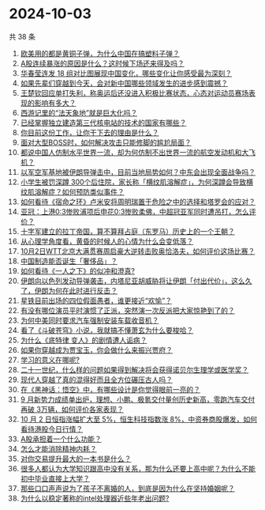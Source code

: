 # 2024-10-03

共 38 条

<!-- BEGIN ZHIHUQUESTIONS -->
<!-- 最后更新时间 Thu Oct 03 2024 02:10:04 GMT+0800 (China Standard Time) -->
1. [欧美用的都是黄铜子弹，为什么中国在搞塑料子弹？](https://www.zhihu.com/question/683866403)
1. [A股连续暴涨的原因是什么？这时候下场还来得及吗？](https://www.zhihu.com/question/699241081)
1. [华春莹连发 18 组对比图展现中国变化，哪些变化让你感受最为深刻？](https://www.zhihu.com/question/715412084)
1. [如果先辈们穿越到今天，会对新中国哪些领域发生的进步感到震撼？](https://www.zhihu.com/question/667514631)
1. [王楚钦回应单打失利，称奥运后还没进入积极比赛状态，心态对运动员赛场表现的影响有多大？](https://www.zhihu.com/question/720881726)
1. [西游记里的“法天象地”就是巨大化吗？](https://www.zhihu.com/question/57553208)
1. [已经掌握独立建造第三代核电站的技术的国家有哪些？](https://www.zhihu.com/question/19700567)
1. [你目前这份工作，让你干下去的理由是什么？](https://www.zhihu.com/question/688787991)
1. [面对大型BOSS时，如何解决攻击只能修脚的尴尬局面？](https://www.zhihu.com/question/666689409)
1. [都说中国人仿制水平世界一流，却为何仿制不出世界一流的航空发动机和大飞机？](https://www.zhihu.com/question/20615617)
1. [以军空军基地被伊朗导弹击中，目前当地局势如何？中东会出现全面战争吗？](https://www.zhihu.com/question/720953655)
1. [小学生被罚深蹲 300个后住院，家长称「横纹肌溶解症」，为何深蹲会导致横纹肌溶解症？如何预防类似事件？](https://www.zhihu.com/question/684464045)
1. [如何看待《宿命之环》卢米安将周明瑞置于危险之中的选择和塔罗会的应对？](https://www.zhihu.com/question/707427077)
1. [亚冠：上港0:3惨败浦项后申花0:3惨败柔佛，中超冠亚军同时遭吊打，怎么评价？](https://www.zhihu.com/question/711504408)
1. [十字军建立的拉丁帝国，算不算拜占庭（东罗马）历史上的一个王朝？](https://www.zhihu.com/question/278011668)
1. [从心理学角度看，黄昏的时候人的心情为什么会变低落？](https://www.zhihu.com/question/668118334)
1. [10月2日WTT北京大满贯赛周启豪大逆转击败奥恰洛夫，如何评价这场比赛？](https://www.zhihu.com/question/720657233)
1. [中国制造能否诞生「奢侈品」？](https://www.zhihu.com/question/19825959)
1. [如何看待《一人之下》的似冲和澄真?](https://www.zhihu.com/question/648615447)
1. [伊朗向以色列发动导弹袭击，内塔尼亚胡威胁将让伊朗「付出代价」，这么久了，伊朗为何在此时进行反击？](https://www.zhihu.com/question/715998766)
1. [星铁目前出场的四位假面愚者，谁更接近“欢愉”？](https://www.zhihu.com/question/654369851)
1. [有没有哪位演员平时演惯了正派，突然演一次反派把大家惊艳到了的？](https://www.zhihu.com/question/665540972)
1. [为何中美同时要求汽车强制安装车载收音机？](https://www.zhihu.com/question/684988344)
1. [看了《斗破苍穹》小说，我就搞不懂萧玄为什么要梭哈？](https://www.zhihu.com/question/639893743)
1. [为什么《底特律 变人》的剧情遭人诟病？](https://www.zhihu.com/question/317365784)
1. [如果你穿越成为贾宝玉，你会做什么来振兴贾府？](https://www.zhihu.com/question/398693305)
1. [学习的意义在哪呢?](https://www.zhihu.com/question/711302747)
1. [二十一世纪，什么样的问题如果得到解决将会获得诺贝尔生理学或医学奖？](https://www.zhihu.com/question/700869904)
1. [现代人穿越了真的混得好而且全方位碾压古人吗？](https://www.zhihu.com/question/584744336)
1. [在《黑神话：悟空》中，有哪些设计是你觉得眼前一亮的？](https://www.zhihu.com/question/665523278)
1. [9 月新势力成绩单出炉，理想、小鹏、极氪交付量创历史新高，零跑汽车交付再破 3万辆，如何评价各家表现？](https://www.zhihu.com/question/707935476)
1. [10 月 2 日恒指涨幅扩大至 5%，恒生科技指数涨 8%，中资券商股爆发，如何看待港股今日行情？](https://www.zhihu.com/question/716553257)
1. [A股承担着一个什么功能？](https://www.zhihu.com/question/633366326)
1. [怎么才能消除精神内耗？](https://www.zhihu.com/question/664466671)
1. [对你交易提升最大的一本书是什么？](https://www.zhihu.com/question/651942944)
1. [很多人都认为大学知识跟高中没有关系，那为什么还要上高中呢？为什么不能初中毕业直接上大学？](https://www.zhihu.com/question/665418820)
1. [那些口口声声说为了孩子不离婚的人，到底是因为什么在坚持婚姻呢？](https://www.zhihu.com/question/706380109)
1. [为什么以稳定著称的intel处理器近些年老出问题?](https://www.zhihu.com/question/669871770)
<!-- END ZHIHUQUESTIONS -->
